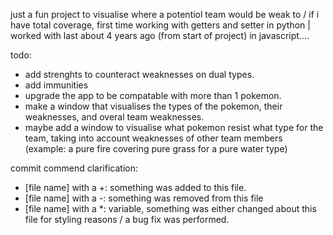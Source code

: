 just a fun project to visualise where a potentiol team would be weak to / if i have total coverage,
first time working with getters and setter in python | worked with last about 4 years ago (from start of project) in javascript....

todo:
- add strenghts to counteract weaknesses on dual types.
- add immunities
- upgrade the app to be compatable with more than 1 pokemon.
- make a window that visualises the types of the pokemon, their weaknesses, and overal team weaknesses.
- maybe add a window to visualise what pokemon resist what type for the team, taking into account weaknesses of other team members (example: a pure fire covering pure grass for a pure water type)


commit commend clarification:
- [file name] with a +: something was added to this file.
- [file name] with a -: something was removed from this file
- [file name] with a *: variable, something was either changed about this file for styling reasons / a bug fix was performed.
